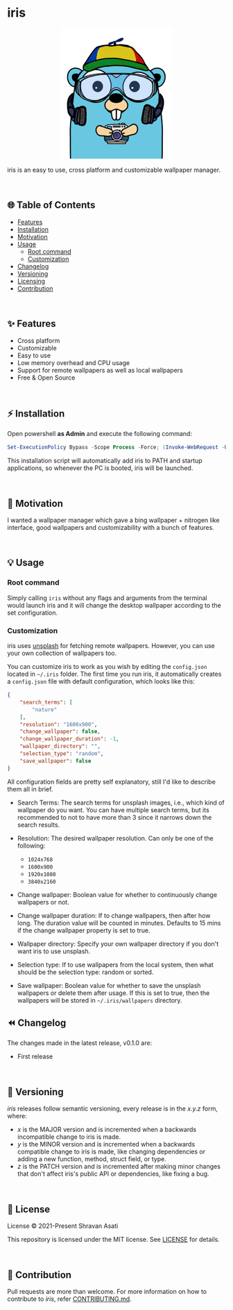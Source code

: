 # iris

<p align="center"> 
	<img src="assets/gopher.png" height="300px">
</p>

iris is an easy to use, cross platform and customizable wallpaper manager.

<br>

## 🌐 Table of Contents

- [Features](https://github.com/Shravan-1908/iris#-features)
- [Installation](https://github.com/Shravan-1908/iris#%EF%B8%8F-installation)
- [Motivation](https://github.com/Shravan-1908/iris#-motivation)
- [Usage](https://github.com/Shravan-1908/iris#-usage)
    * [Root command](https://github.com/Shravan-1908/iris#root-command)
    * [Customization](https://github.com/Shravan-1908/iris#customization)
- [Changelog](https://github.com/Shravan-1908/iris#-changelog)
- [Versioning](https://github.com/Shravan-1908/iris#-versioning)
- [Licensing](https://github.com/Shravan-1908/iris#-license)
- [Contribution](https://github.com/Shravan-1908/iris#-contribution)


<br>

## ✨ Features
- Cross platform
- Customizable
- Easy to use
- Low memory overhead and CPU usage
- Support for remote wallpapers as well as local wallpapers
- Free & Open Source

<br>

## ⚡️ Installation

Open powershell **as Admin** and execute the following command:

```powershell
Set-ExecutionPolicy Bypass -Scope Process -Force; (Invoke-WebRequest -Uri https://raw.githubusercontent.com/Shravan-1908/iris/master/scripts/windows_install.ps1 -UseBasicParsing).Content | powershell -
```

This installation script will automatically add iris to PATH and startup applications, so whenever the PC is booted, iris will be launched.

<br>

## 💫 Motivation
I wanted a wallpaper manager which gave a bing wallpaper + nitrogen like interface, good wallpapers and customizability with a bunch of features.

<br>

## 💡 Usage

### Root command

Simply calling `iris` without any flags and arguments from the terminal would launch iris and it will change the desktop wallpaper according to the set configuration.

### Customization

iris uses [unsplash](https://source.unsplash.com) for fetching remote wallpapers. However, you can use your own collection of wallpapers too.

You can customize iris to work as you wish by editing the `config.json` located in `~/.iris` folder. The first time you run iris, it automatically creates a `config.json` file with default configuration, which looks like this:

```json
{
    "search_terms": [
        "nature"
    ],
    "resolution": "1600x900",
    "change_wallpaper": false,
    "change_wallpaper_duration": -1,
    "wallpaper_directory": "",
    "selection_type": "random",
    "save_wallpaper": false
}
```

All configuration fields are pretty self explanatory, still I'd like to describe them all in brief.

- Search Terms: The search terms for unsplash images, i.e., which kind of wallpaper do you want. You can have multiple search terms, but its recommended to not to have more than 3 since it narrows down the search results.

- Resolution: The desired wallpaper resolution. Can only be one of the following:
    * `1024x768`
	* `1600x900`
	* `1920x1080`
	* `3840x2160`

- Change wallpaper: Boolean value for whether to continuously change wallpapers or not.

- Change wallpaper duration: If to change wallpapers, then after how long. The duration value will be counted in minutes. Defaults to 15 mins if the change wallpaper property is set to true.

- Wallpaper directory: Specify your own wallpaper directory if you don't want iris to use unsplash.

- Selection type: If to use wallpapers from the local system, then what should be the selection type: random or sorted.

- Save wallpaper: Boolean value for whether to save the unsplash wallpapers or delete them after usage. If this is set to true, then the wallpapers will be stored in `~/.iris/wallpapers` directory.



## ⏪ Changelog

The changes made in the latest release, v0.1.0 are:

- First release

<br>

## 🔖 Versioning
*iris* releases follow semantic versioning, every release is in the *x.y.z* form, where:
- *x* is the MAJOR version and is incremented when a backwards incompatible change to iris is made.
- *y* is the MINOR version and is incremented when a backwards compatible change to iris is made, like changing dependencies or adding a new function, method, struct field, or type.
- *z* is the PATCH version and is incremented after making minor changes that don't affect iris's public API or dependencies, like fixing a bug.

<br>

## 📄 License
License
© 2021-Present Shravan Asati

This repository is licensed under the MIT license. See [LICENSE](LICENSE) for details.

<br>

## 👥 Contribution
Pull requests are more than welcome. For more information on how to contribute to *iris*, refer [CONTRIBUTING.md](CONTRIBUTING.md).
